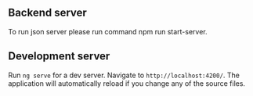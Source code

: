 ## Backend server

To run json server please run command npm run start-server.

## Development server

Run `ng serve` for a dev server. Navigate to `http://localhost:4200/`. The application will automatically reload if you change any of the source files.

